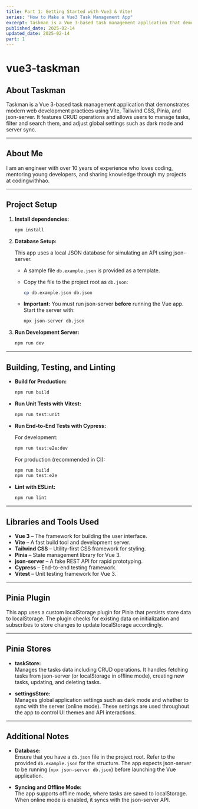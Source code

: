 ```yaml
---
title: Part 1: Getting Started with Vue3 & Vite!
series: "How to Make a Vue3 Task Management App"
excerpt: Taskman is a Vue 3-based task management application that demonstrates modern web development practices using Vite, Tailwind CSS, Pinia, and json-server
published_date: 2025-02-14 
updated_date: 2025-02-14 
part: 1
---
```

# vue3-taskman

## About Taskman

Taskman is a Vue 3-based task management application that demonstrates modern web development practices using Vite, Tailwind CSS, Pinia, and json-server. It features CRUD operations and allows users to manage tasks, filter and search them, and adjust global settings such as dark mode and server sync.

---

## About Me

I am an engineer with over 10 years of experience who loves coding, mentoring young developers, and sharing knowledge through my projects at codingwithhao.

---

## Project Setup

1. **Install dependencies:**

   ```sh
   npm install
   ```

2. **Database Setup:**

   This app uses a local JSON database for simulating an API using json-server.

   - A sample file `db.example.json` is provided as a template.
   - Copy the file to the project root as `db.json`:

     ```sh
     cp db.example.json db.json
     ```

   - **Important:** You must run json-server **before** running the Vue app. Start the server with:

     ```sh
     npx json-server db.json
     ```

3. **Run Development Server:**

   ```sh
   npm run dev
   ```

---

## Building, Testing, and Linting

- **Build for Production:**

  ```sh
  npm run build
  ```

- **Run Unit Tests with Vitest:**

  ```sh
  npm run test:unit
  ```

- **Run End-to-End Tests with Cypress:**

  For development:

  ```sh
  npm run test:e2e:dev
  ```

  For production (recommended in CI):

  ```sh
  npm run build
  npm run test:e2e
  ```

- **Lint with ESLint:**

  ```sh
  npm run lint
  ```

---

## Libraries and Tools Used

- **Vue 3** – The framework for building the user interface.
- **Vite** – A fast build tool and development server.
- **Tailwind CSS** – Utility-first CSS framework for styling.
- **Pinia** – State management library for Vue 3.
- **json-server** – A fake REST API for rapid prototyping.
- **Cypress** – End-to-end testing framework.
- **Vitest** – Unit testing framework for Vue 3.

---

## Pinia Plugin

This app uses a custom localStorage plugin for Pinia that persists store data to localStorage. The plugin checks for existing data on initialization and subscribes to store changes to update localStorage accordingly.

---

## Pinia Stores

- **taskStore:**  
  Manages the tasks data including CRUD operations. It handles fetching tasks from json-server (or localStorage in offline mode), creating new tasks, updating, and deleting tasks.

- **settingsStore:**  
  Manages global application settings such as dark mode and whether to sync with the server (online mode). These settings are used throughout the app to control UI themes and API interactions.

---

## Additional Notes

- **Database:**  
  Ensure that you have a `db.json` file in the project root. Refer to the provided `db.example.json` for the structure. The app expects json-server to be running (`npx json-server db.json`) before launching the Vue application.

- **Syncing and Offline Mode:**  
  The app supports offline mode, where tasks are saved to localStorage. When online mode is enabled, it syncs with the json-server API.
